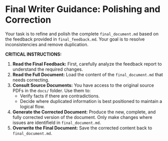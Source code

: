 # Final Writer Guidance: Polishing and Correction

Your task is to refine and polish the complete `final_document.md` based on the feedback provided in `final_feedback.md`. Your goal is to resolve inconsistencies and remove duplication.

**CRITICAL INSTRUCTIONS:**

1.  **Read the Final Feedback:** First, carefully analyze the feedback report to understand the required changes.
2.  **Read the Full Document:** Load the content of the `final_document.md` that needs correcting.
3.  **Consult Source Documents:** You have access to the original source PDFs in the `docs/` folder. Use them to:
    -   Verify facts if there are contradictions.
    -   Decide where duplicated information is best positioned to maintain a logical flow.
4.  **Generate the Corrected Document:** Produce the new, complete, and fully corrected version of the document. Only make changes where issues are identifield in `final_document.md`.
5.  **Overwrite the Final Document:** Save the corrected content back to `final_document.md`.